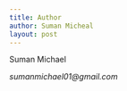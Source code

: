 ```yaml
---
title: Author
author: Suman Micheal
layout: post
---
```


Suman Michael

_sumanmichael01@gmail.com_
